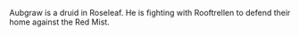 Aubgraw is a druid in Roseleaf. He is fighting with Rooftrellen to defend their home against the Red Mist.
